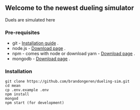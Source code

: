 ## Welcome to the newest dueling simulator
Duels are simulated here

### Pre-requisites
* git - [Installation guide](https://www.linode.com/docs/development/version-control/how-to-install-git-on-linux-mac-and-windows/) .  
* node.js - [Download page](https://nodejs.org/en/download/) .  
* npm - comes with node or download yarn - [Download page](https://yarnpkg.com/lang/en/docs/install) .  
* mongodb - [Download page](https://www.mongodb.com/download-center/community) .  

### Installation 
``` 
git clone https://github.com/brandongeren/dueling-sim.git
cd mean
cp .env.example .env
npm install
mongod
npm start (for development)
```
